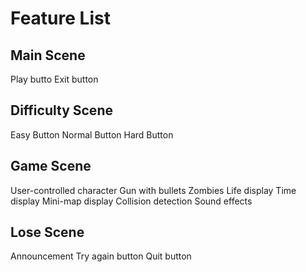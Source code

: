# Feature List

## Main Scene

Play butto
Exit button

## Difficulty Scene

Easy Button
Normal Button
Hard Button

## Game Scene

User-controlled character
Gun with bullets
Zombies
Life display
Time display
Mini-map display
Collision detection
Sound effects

## Lose Scene

Announcement
Try again button
Quit button
